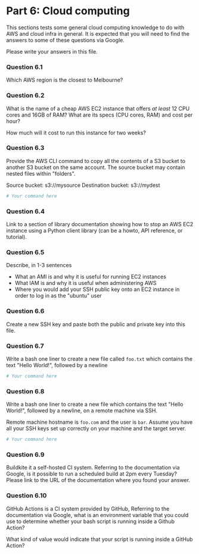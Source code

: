 # Part 6: Cloud computing

This sections tests some general cloud computing knowledge to do with AWS and cloud infra in general.
It is expected that you will need to find the answers to some of these questions via Google.

Please write your answers in this file.

### Question 6.1

Which AWS region is the closest to Melbourne?

### Question 6.2

What is the name of a cheap AWS EC2 instance that offers _at least_ 12 CPU cores and 16GB of RAM?
What are its specs (CPU cores, RAM) and cost per hour?

How much will it cost to run this instance for two weeks?

### Question 6.3

Provide the AWS CLI command to copy all the contents of a S3 bucket to another S3 bucket on the same account.
The source bucket may contain nested files within "folders".

Source bucket: s3://mysource
Destination bucket: s3://mydest

```bash
# Your command here
```

### Question 6.4

Link to a section of library documentation showing how to stop an AWS EC2 instance using a Python client library (can be a howto, API reference, or tutorial).

### Question 6.5

Describe, in 1-3 sentences

- What an AMI is and why it is useful for running EC2 instances
- What IAM is and why it is useful when administering AWS
- Where you would add your SSH public key onto an EC2 instance in order to log in as the "ubuntu" user

### Question 6.6

Create a new SSH key and paste both the public and private key into this file.

### Question 6.7

Write a bash one liner to create a new file called `foo.txt` which contains the text "Hello World!", followed by a newline

```bash
# Your command here
```

### Question 6.8

Write a bash one liner to create a new file which contains the text "Hello World!", followed by a newline, on a remote machine via SSH.

Remote machine hostname is `foo.com` and the user is `bar`. Assume you have all your SSH keys set up correctly on your machine and the target server.

```bash
# Your command here
```

### Question 6.9

Buildkite it a self-hosted CI system. Referring to the documentation via Google, is it possible to run a scheduled build at 2pm every Tuesday? Please link to the URL of the documentation where you found your answer.

### Question 6.10

GitHub Actions is a CI system provided by GitHub, Referring to the documentation via Google, what is an environment variable that you could use to determine whether your bash script is running inside a Github Action?

What kind of value would indicate that your script is running inside a GitHub Action?
